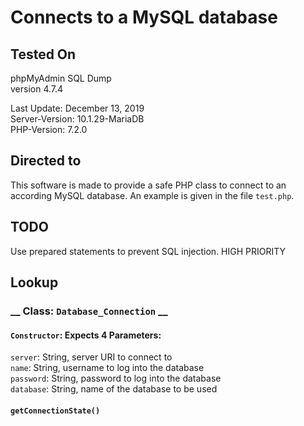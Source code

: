 # Connects to a MySQL database

## Tested On

phpMyAdmin SQL Dump <br>
version 4.7.4<br>

Last Update: December 13, 2019<br>
Server-Version: 10.1.29-MariaDB<br>
PHP-Version: 7.2.0<br>

## Directed to

This software is made to provide a safe PHP class to connect to an according MySQL database. An example is given in the file `test.php`.

## TODO

Use prepared statements to prevent SQL injection. HIGH PRIORITY

## Lookup

### __ Class: `Database_Connection` __
#### `Constructor`: Expects 4 Parameters:
`server`: String, server URI to connect to<br>
`name`: String, username to log into the database<br>
`password`: String, password to log into the database<br>
`database`: String, name of the database to be used<br>

#### `getConnectionState()`
